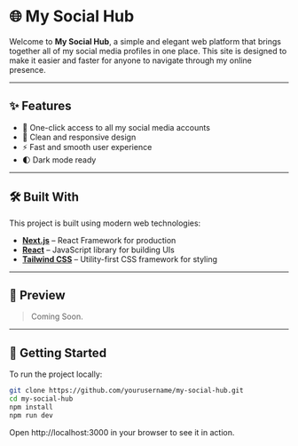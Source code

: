 # 🌐 My Social Hub

Welcome to **My Social Hub**, a simple and elegant web platform that brings together all of my social media profiles in one place. This site is designed to make it easier and faster for anyone to navigate through my online presence.

---

## ✨ Features

- 🚀 One-click access to all my social media accounts  
- 🎯 Clean and responsive design  
- ⚡ Fast and smooth user experience  
- 🌓 Dark mode ready

---

## 🛠️ Built With

This project is built using modern web technologies:

- [**Next.js**](https://nextjs.org/) – React Framework for production  
- [**React**](https://reactjs.org/) – JavaScript library for building UIs  
- [**Tailwind CSS**](https://tailwindcss.com/) – Utility-first CSS framework for styling  

---

## 📸 Preview

> Coming Soon.

---

## 🚀 Getting Started

To run the project locally:

```bash
git clone https://github.com/yourusername/my-social-hub.git
cd my-social-hub
npm install
npm run dev
```

Open http://localhost:3000 in your browser to see it in action.